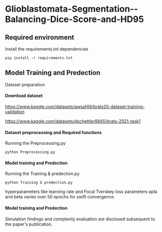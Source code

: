 # Glioblastomata-Segmentation--Balancing-Dice-Score-and-HD95


## Required environment
Install the requirements.txt dependencies

```
pip install -r requirements.txt
```

## Model Training and Predection
Dataset preparation

#### Download dataset

https://www.kaggle.com/datasets/awsaf49/brats20-dataset-training-validation

https://www.kaggle.com/datasets/dschettler8845/brats-2021-task1


#### Dataset preprocessing and Required functions

Running the Preprocessing.py

```
python Preprocessing.py
```

#### Model training and Predection

Running the Training & predection.py
```
python Training & predection.py
```
hyperparameters like learning rate and Focal Tverskey loss parameters apla and beta varies over 50 epochs for swift convergence.

#### Model training and Predection
Simulation findings and complexity evaluation are disclosed subsequent to the paper's publication.
